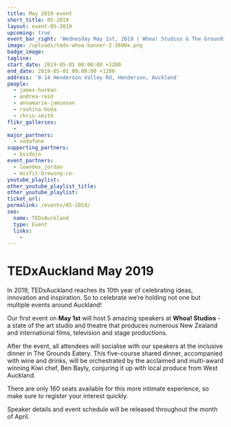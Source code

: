 ```yaml
---
title: May 2019 event
short_title: 05-2019
layout: event-05-2019
upcoming: true
event_bar_right: 'Wednesday May 1st, 2019 | Whoa! Studios & The Grounds, Henderson'
image: /uploads/tedx-whoa-banner-2-3600x.png
badge_image:
tagline:
start_date: 2019-05-01 00:00:00 +1200
end_date: 2019-05-01 00:00:00 +1200
address: '8-14 Henderson Valley Rd, Henderson, Auckland'
people:
  - james-hurman
  - andrea-reid
  - annamarie-jamieson
  - rashina-hoda
  - chris-smith
flikr_galleries:
  -
major_partners:
  - vodafone
supporting_partners:
  - bizdojo
event_partners:
  - lowndes_jordan
  - misfit-brewing-co-
youtube_playlist:
other_youtube_playlist_title:
other_youtube_playlist:
ticket_url:
permalink: /events/05-2019/
seo:
  name: TEDxAuckland
  type: Event
  links:
    -
---
```


# TEDxAuckland May 2019

In 2019, TEDxAuckland reaches its 10th year of celebrating ideas, innovation and inspiration. So to celebrate we’re holding not one but multiple events around Auckland\!

Our first event on **May 1st** will host 5 amazing speakers at **Whoa\! Studios** - a state of the art studio and theatre that produces numerous New Zealand and international films, television and stage productions.

After the event, all attendees will socialise with our speakers at the inclusive dinner in The Grounds Eatery. This five-course shared dinner, accompanied with wine and drinks, will be orchestrated by the acclaimed and multi-award winning Kiwi chef, Ben Bayly, conjuring it up with local produce from West Auckland.

There are only 160 seats available for this more intimate experience, so make sure to register your interest quickly.

Speaker details and event schedule will be released throughout the month of April.
